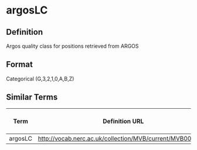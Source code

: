 # argosLC 

## Definition 
Argos quality class for positions retrieved from ARGOS

## Format
Categorical (G,3,2,1,0,A,B,Z)

## Similar Terms 
|Term|Definition URL|Source Vocabulary Publisher/Creator|
|----|----------|-----------------|
|argosLC |http://vocab.nerc.ac.uk/collection/MVB/current/MVB000034/|Movebank|

 
